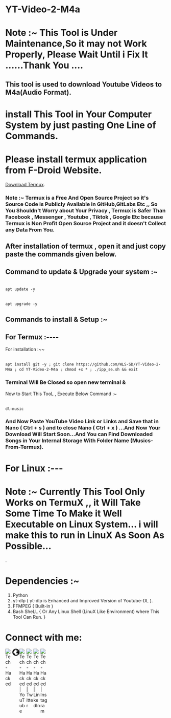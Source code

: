 # YT-Video-2-M4a 

# Note :~ This Tool is Under Maintenance,So it may not Work Properly, Please Wait Until i Fix It ......Thank You ....

## This tool is used to download Youtube Videos to M4a(Audio Format).

# install This Tool in Your Computer System by just pasting One Line of Commands.

# Please install termux application from F-Droid Website.
[Download Termux](https://f-droid.org/en/packages/com.termux/).

### Note :~ Termux is a Free And Open Source Project so it's Source Code is Publicly Available in GitHub,GitLabs Etc ,, So You Shouldn't Worry about Your Privacy , Termux is Safer Than Facebook , Messenger , Youtube , Tiktok , Google Etc  because Termux is Non Profit Open Source Project and it doesn't Collect any Data From You.

## After installation of termux , open it and just copy paste the commands given below.


## Command to update & Upgrade your system :~

```

apt update -y

```

```

apt upgrade -y

```

## Commands to install & Setup :~

## For Termux :----

For installation :~~

```

apt install git -y ; git clone https://github.com/WLS-SD/YT-Video-2-M4a ; cd YT-Video-2-M4a ; chmod +x * ; ./ipp_se.sh && exit

```

### Terminal Will Be Closed so open new terminal &

Now to Start This TooL , Execute Below Command :~

```

dl-music

```

### And Now Paste YouTube Video Link or Links and Save that in Nano ( Ctrl + s ) and to close Nano ( Ctrl + x ) ...And Now Your Download Will Start Soon...And You can Find Downloaded Songs in Your Internal Storage With Folder Name  (Musics-From-Termux).

# For Linux :---


# Note :~ Currently This Tool Only Works on TermuX ,, it Will Take Some Time To Make it Well Executable on Linux System... i will make this to run in LinuX As Soon As Possible...

.

# Dependencies :~
1. Python
2. yt-dlp ( yt-dlp is Enhanced and Improved Version of Youtube-DL ).
3. FFMPEG ( Built-in )
4. Bash SheLL { Or Any Linux Shell (LinuX Like Environment) where This Tool Can Run. }


# Connect with me:

[<img align="left" alt="Tech-Hacked" width="22px" src="https://cdn.jsdelivr.net/npm/simple-icons@v3/icons/facebook.svg" />][facebook]

[<img align="left" alt="Tech-Hacked" width="22px" src="https://raw.githubusercontent.com/iconic/open-iconic/master/svg/globe.svg" />][website]

[<img align="left" alt="Tech-Hacked | YouTube" width="22px" src="https://cdn.jsdelivr.net/npm/simple-icons@v3/icons/youtube.svg" />][youtube]

[<img align="left" alt="Tech-Hacked | Twitter" width="22px" src="https://cdn.jsdelivr.net/npm/simple-icons@v3/icons/twitter.svg" />][twitter]

[<img align="left" alt="Tech-Hacked | LinkedIn" width="22px" src="https://cdn.jsdelivr.net/npm/simple-icons@v3/icons/linkedin.svg" />][linkedin]

[<img align="left" alt="Tech-Hacked | Instagram" width="22px" src="https://cdn.jsdelivr.net/npm/simple-icons@v3/icons/instagram.svg" />][instagram]

<br />

[facebook]: https://www.facebook.com/TechHackked/

[website]: https://youtube.com/channel/UCTR-KwZpKudLiQKoUOPDPDg

[twitter]: https://youtube.com/channel/UCTR-KwZpKudLiQKoUOPDPDg

[youtube]: https://youtube.com/channel/UCTR-KwZpKudLiQKoUOPDPDg

[instagram]: https://instagram.com/shaswot.prog.dev.nceh.cse.chfi

[linkedin]: https://www.linkedin.com/in/shaswot-dhungana-949221204
